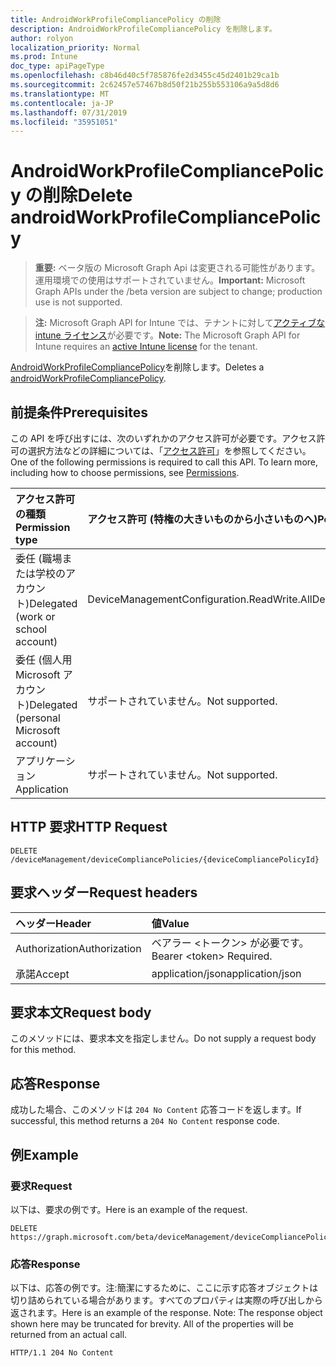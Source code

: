 ```yaml
---
title: AndroidWorkProfileCompliancePolicy の削除
description: AndroidWorkProfileCompliancePolicy を削除します。
author: rolyon
localization_priority: Normal
ms.prod: Intune
doc_type: apiPageType
ms.openlocfilehash: c8b46d40c5f785876fe2d3455c45d2401b29ca1b
ms.sourcegitcommit: 2c62457e57467b8d50f21b255b553106a9a5d8d6
ms.translationtype: MT
ms.contentlocale: ja-JP
ms.lasthandoff: 07/31/2019
ms.locfileid: "35951051"
---
```

# <a name="delete-androidworkprofilecompliancepolicy"></a><span data-ttu-id="81a9a-103">AndroidWorkProfileCompliancePolicy の削除</span><span class="sxs-lookup"><span data-stu-id="81a9a-103">Delete androidWorkProfileCompliancePolicy</span></span>

> <span data-ttu-id="81a9a-104">**重要:** ベータ版の Microsoft Graph Api は変更される可能性があります。運用環境での使用はサポートされていません。</span><span class="sxs-lookup"><span data-stu-id="81a9a-104">**Important:** Microsoft Graph APIs under the /beta version are subject to change; production use is not supported.</span></span>

> <span data-ttu-id="81a9a-105">**注:** Microsoft Graph API for Intune では、テナントに対して[アクティブな intune ライセンス](https://go.microsoft.com/fwlink/?linkid=839381)が必要です。</span><span class="sxs-lookup"><span data-stu-id="81a9a-105">**Note:** The Microsoft Graph API for Intune requires an [active Intune license](https://go.microsoft.com/fwlink/?linkid=839381) for the tenant.</span></span>

<span data-ttu-id="81a9a-106">[AndroidWorkProfileCompliancePolicy](../resources/intune-deviceconfig-androidworkprofilecompliancepolicy.md)を削除します。</span><span class="sxs-lookup"><span data-stu-id="81a9a-106">Deletes a [androidWorkProfileCompliancePolicy](../resources/intune-deviceconfig-androidworkprofilecompliancepolicy.md).</span></span>

## <a name="prerequisites"></a><span data-ttu-id="81a9a-107">前提条件</span><span class="sxs-lookup"><span data-stu-id="81a9a-107">Prerequisites</span></span>
<span data-ttu-id="81a9a-p101">この API を呼び出すには、次のいずれかのアクセス許可が必要です。アクセス許可の選択方法などの詳細については、「[アクセス許可](/graph/permissions-reference)」を参照してください。</span><span class="sxs-lookup"><span data-stu-id="81a9a-p101">One of the following permissions is required to call this API. To learn more, including how to choose permissions, see [Permissions](/graph/permissions-reference).</span></span>

|<span data-ttu-id="81a9a-110">アクセス許可の種類</span><span class="sxs-lookup"><span data-stu-id="81a9a-110">Permission type</span></span>|<span data-ttu-id="81a9a-111">アクセス許可 (特権の大きいものから小さいものへ)</span><span class="sxs-lookup"><span data-stu-id="81a9a-111">Permissions (from most to least privileged)</span></span>|
|:---|:---|
|<span data-ttu-id="81a9a-112">委任 (職場または学校のアカウント)</span><span class="sxs-lookup"><span data-stu-id="81a9a-112">Delegated (work or school account)</span></span>|<span data-ttu-id="81a9a-113">DeviceManagementConfiguration.ReadWrite.All</span><span class="sxs-lookup"><span data-stu-id="81a9a-113">DeviceManagementConfiguration.ReadWrite.All</span></span>|
|<span data-ttu-id="81a9a-114">委任 (個人用 Microsoft アカウント)</span><span class="sxs-lookup"><span data-stu-id="81a9a-114">Delegated (personal Microsoft account)</span></span>|<span data-ttu-id="81a9a-115">サポートされていません。</span><span class="sxs-lookup"><span data-stu-id="81a9a-115">Not supported.</span></span>|
|<span data-ttu-id="81a9a-116">アプリケーション</span><span class="sxs-lookup"><span data-stu-id="81a9a-116">Application</span></span>|<span data-ttu-id="81a9a-117">サポートされていません。</span><span class="sxs-lookup"><span data-stu-id="81a9a-117">Not supported.</span></span>|

## <a name="http-request"></a><span data-ttu-id="81a9a-118">HTTP 要求</span><span class="sxs-lookup"><span data-stu-id="81a9a-118">HTTP Request</span></span>
<!-- {
  "blockType": "ignored"
}
-->
``` http
DELETE /deviceManagement/deviceCompliancePolicies/{deviceCompliancePolicyId}
```

## <a name="request-headers"></a><span data-ttu-id="81a9a-119">要求ヘッダー</span><span class="sxs-lookup"><span data-stu-id="81a9a-119">Request headers</span></span>
|<span data-ttu-id="81a9a-120">ヘッダー</span><span class="sxs-lookup"><span data-stu-id="81a9a-120">Header</span></span>|<span data-ttu-id="81a9a-121">値</span><span class="sxs-lookup"><span data-stu-id="81a9a-121">Value</span></span>|
|:---|:---|
|<span data-ttu-id="81a9a-122">Authorization</span><span class="sxs-lookup"><span data-stu-id="81a9a-122">Authorization</span></span>|<span data-ttu-id="81a9a-123">ベアラー &lt;トークン&gt; が必要です。</span><span class="sxs-lookup"><span data-stu-id="81a9a-123">Bearer &lt;token&gt; Required.</span></span>|
|<span data-ttu-id="81a9a-124">承諾</span><span class="sxs-lookup"><span data-stu-id="81a9a-124">Accept</span></span>|<span data-ttu-id="81a9a-125">application/json</span><span class="sxs-lookup"><span data-stu-id="81a9a-125">application/json</span></span>|

## <a name="request-body"></a><span data-ttu-id="81a9a-126">要求本文</span><span class="sxs-lookup"><span data-stu-id="81a9a-126">Request body</span></span>
<span data-ttu-id="81a9a-127">このメソッドには、要求本文を指定しません。</span><span class="sxs-lookup"><span data-stu-id="81a9a-127">Do not supply a request body for this method.</span></span>

## <a name="response"></a><span data-ttu-id="81a9a-128">応答</span><span class="sxs-lookup"><span data-stu-id="81a9a-128">Response</span></span>
<span data-ttu-id="81a9a-129">成功した場合、このメソッドは `204 No Content` 応答コードを返します。</span><span class="sxs-lookup"><span data-stu-id="81a9a-129">If successful, this method returns a `204 No Content` response code.</span></span>

## <a name="example"></a><span data-ttu-id="81a9a-130">例</span><span class="sxs-lookup"><span data-stu-id="81a9a-130">Example</span></span>

### <a name="request"></a><span data-ttu-id="81a9a-131">要求</span><span class="sxs-lookup"><span data-stu-id="81a9a-131">Request</span></span>
<span data-ttu-id="81a9a-132">以下は、要求の例です。</span><span class="sxs-lookup"><span data-stu-id="81a9a-132">Here is an example of the request.</span></span>
``` http
DELETE https://graph.microsoft.com/beta/deviceManagement/deviceCompliancePolicies/{deviceCompliancePolicyId}
```

### <a name="response"></a><span data-ttu-id="81a9a-133">応答</span><span class="sxs-lookup"><span data-stu-id="81a9a-133">Response</span></span>
<span data-ttu-id="81a9a-p102">以下は、応答の例です。注:簡潔にするために、ここに示す応答オブジェクトは切り詰められている場合があります。すべてのプロパティは実際の呼び出しから返されます。</span><span class="sxs-lookup"><span data-stu-id="81a9a-p102">Here is an example of the response. Note: The response object shown here may be truncated for brevity. All of the properties will be returned from an actual call.</span></span>
``` http
HTTP/1.1 204 No Content
```





